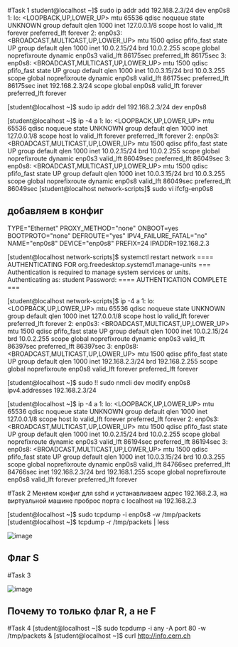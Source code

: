 #Task 1
student@localhost ~]$ sudo ip addr add 192.168.2.3/24 dev enp0s8
1: lo: <LOOPBACK,UP,LOWER_UP> mtu 65536 qdisc noqueue state UNKNOWN group default qlen 1000
    inet 127.0.0.1/8 scope host lo
       valid_lft forever preferred_lft forever
2: enp0s3: <BROADCAST,MULTICAST,UP,LOWER_UP> mtu 1500 qdisc pfifo_fast state UP group default qlen 1000
    inet 10.0.2.15/24 brd 10.0.2.255 scope global noprefixroute dynamic enp0s3
       valid_lft 86175sec preferred_lft 86175sec
3: enp0s8: <BROADCAST,MULTICAST,UP,LOWER_UP> mtu 1500 qdisc pfifo_fast state UP group default qlen 1000
    inet 10.0.3.15/24 brd 10.0.3.255 scope global noprefixroute dynamic enp0s8
       valid_lft 86175sec preferred_lft 86175sec
    inet 192.168.2.3/24 scope global enp0s8
       valid_lft forever preferred_lft forever
       
[student@localhost ~]$ sudo ip addr del 192.168.2.3/24 dev enp0s8

[student@localhost ~]$ ip -4 a
1: lo: <LOOPBACK,UP,LOWER_UP> mtu 65536 qdisc noqueue state UNKNOWN group default qlen 1000
    inet 127.0.0.1/8 scope host lo
       valid_lft forever preferred_lft forever
2: enp0s3: <BROADCAST,MULTICAST,UP,LOWER_UP> mtu 1500 qdisc pfifo_fast state UP group default qlen 1000
    inet 10.0.2.15/24 brd 10.0.2.255 scope global noprefixroute dynamic enp0s3
       valid_lft 86049sec preferred_lft 86049sec
3: enp0s8: <BROADCAST,MULTICAST,UP,LOWER_UP> mtu 1500 qdisc pfifo_fast state UP group default qlen 1000
    inet 10.0.3.15/24 brd 10.0.3.255 scope global noprefixroute dynamic enp0s8
       valid_lft 86049sec preferred_lft 86049sec
[student@localhost network-scripts]$ sudo vi ifcfg-enp0s8

## добавляем в конфиг
TYPE="Ethernet"
PROXY_METHOD="none"
ONBOOT=yes
BOOTPROTO="none"
DEFROUTE="yes"
IPV4_FAILURE_FATAL="no"
NAME="enp0s8"
DEVICE="enp0s8"
PREFIX=24
IPADDR=192.168.2.3
 
[student@localhost network-scripts]$ systemctl restart network
==== AUTHENTICATING FOR org.freedesktop.systemd1.manage-units ===
Authentication is required to manage system services or units.
Authenticating as: student
Password:
==== AUTHENTICATION COMPLETE ===

[student@localhost network-scripts]$ ip -4 a
1: lo: <LOOPBACK,UP,LOWER_UP> mtu 65536 qdisc noqueue state UNKNOWN group default qlen 1000
    inet 127.0.0.1/8 scope host lo
       valid_lft forever preferred_lft forever
2: enp0s3: <BROADCAST,MULTICAST,UP,LOWER_UP> mtu 1500 qdisc pfifo_fast state UP group default qlen 1000
    inet 10.0.2.15/24 brd 10.0.2.255 scope global noprefixroute dynamic enp0s3
       valid_lft 86397sec preferred_lft 86397sec
3: enp0s8: <BROADCAST,MULTICAST,UP,LOWER_UP> mtu 1500 qdisc pfifo_fast state UP group default qlen 1000
    inet 192.168.2.3/24 brd 192.168.2.255 scope global noprefixroute enp0s8
       valid_lft forever preferred_lft forever


[student@localhost ~]$ sudo !!
sudo nmcli dev modify enp0s8 ipv4.addresses 192.168.2.3/24

[student@localhost ~]$ ip -4 a
1: lo: <LOOPBACK,UP,LOWER_UP> mtu 65536 qdisc noqueue state UNKNOWN group default qlen 1000
    inet 127.0.0.1/8 scope host lo
       valid_lft forever preferred_lft forever
2: enp0s3: <BROADCAST,MULTICAST,UP,LOWER_UP> mtu 1500 qdisc pfifo_fast state UP group default qlen 1000
    inet 10.0.2.15/24 brd 10.0.2.255 scope global noprefixroute dynamic enp0s3
       valid_lft 86194sec preferred_lft 86194sec
3: enp0s8: <BROADCAST,MULTICAST,UP,LOWER_UP> mtu 1500 qdisc pfifo_fast state UP group default qlen 1000
    inet 10.0.3.15/24 brd 10.0.3.255 scope global noprefixroute dynamic enp0s8
       valid_lft 84766sec preferred_lft 84766sec
    inet 192.168.2.3/24 brd 192.168.1.255 scope global noprefixroute enp0s8
       valid_lft forever preferred_lft forever
       
#Task 2
Меняем конфиг для sshd и устанавливаем адрес 192.168.2.3, на виртуальной машине проброс порта с localhost на 192.168.2.3

[student@localhost ~]$ sudo tcpdump -i enp0s8 -w /tmp/packets
[student@localhost ~]$ tcpdump -r /tmp/packets | less

![image](https://user-images.githubusercontent.com/95036373/147507829-ef3e57e5-1e4e-4ce0-ac82-f35efef94253.png)
## Флаг S
#Task 3

![image](https://user-images.githubusercontent.com/95036373/147507665-ef924800-95dc-4961-8ab1-7316208d61d4.png)
## Почему то только флаг R, а не F

#Task 4
[student@localhost ~]$ sudo tcpdump -i any -A port 80 -w /tmp/packets &
[student@localhost ~]$ curl http://info.cern.ch
